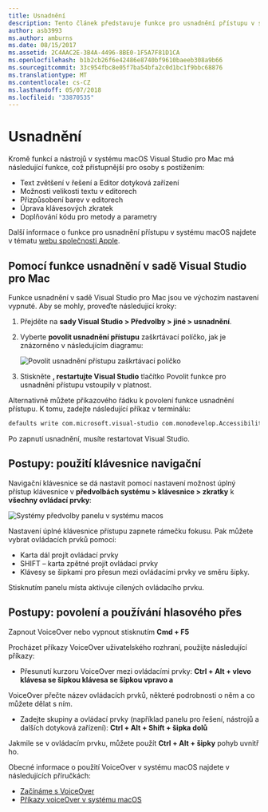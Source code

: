 ```yaml
---
title: Usnadnění
description: Tento článek představuje funkce pro usnadnění přístupu v sadě Visual Studio pro Mac a jak může být povoleno.
author: asb3993
ms.author: amburns
ms.date: 08/15/2017
ms.assetid: 2C4AAC2E-3B4A-4496-8BE0-1F5A7F81D1CA
ms.openlocfilehash: b1b2cb26f6e42486e8740bf9610baeeb308a9b66
ms.sourcegitcommit: 33c954fbc8e05f7ba54bfa2c0d1bc1f9bbc68876
ms.translationtype: MT
ms.contentlocale: cs-CZ
ms.lasthandoff: 05/07/2018
ms.locfileid: "33870535"
---
```

# <a name="accessibility"></a>Usnadnění

Kromě funkcí a nástrojů v systému macOS Visual Studio pro Mac má následující funkce, což přístupnější pro osoby s postižením:

- Text zvětšení v řešení a Editor dotyková zařízení
- Možnosti velikosti textu v editorech
- Přizpůsobení barev v editorech
- Úprava klávesových zkratek
- Doplňování kódu pro metody a parametry 

Další informace o funkce pro usnadnění přístupu v systému macOS najdete v tématu [webu společnosti Apple](https://www.apple.com/accessibility/mac/).

## <a name="using-accessibility-features-in-visual-studio-for-mac"></a>Pomocí funkce usnadnění v sadě Visual Studio pro Mac

Funkce usnadnění v sadě Visual Studio pro Mac jsou ve výchozím nastavení vypnuté. Aby se mohly, proveďte následující kroky:

1. Přejděte na **sady Visual Studio > Předvolby > jiné > usnadnění**.

2. Vyberte **povolit usnadnění přístupu** zaškrtávací políčko, jak je znázorněno v následujícím diagramu:

    ![Povolit usnadnění přístupu zaškrtávací políčko](media/accessibility-image1.png)

3. Stiskněte **, restartujte Visual Studio** tlačítko Povolit funkce pro usnadnění přístupu vstoupily v platnost.


Alternativně můžete příkazového řádku k povolení funkce usnadnění přístupu. K tomu, zadejte následující příkaz v terminálu: 

```bash
defaults write com.microsoft.visual-studio com.monodevelop.AccessibilityEnabled 1 
```

Po zapnutí usnadnění, musíte restartovat Visual Studio.

## <a name="how-to-use-keyboard-navigation"></a>Postupy: použití klávesnice navigační

Navigační klávesnice se dá nastavit pomocí nastavení možnost úplný přístup klávesnice v **předvolbách systému > klávesnice > zkratky** k **všechny ovládací prvky**:

  ![Systémy předvolby panelu v systému macos](media/accessibility-image2.png)

Nastavení úplné klávesnice přístupu zapnete rámečku fokusu. Pak můžete vybrat ovládacích prvků pomocí:
- Karta dál projít ovládací prvky
- SHIFT – karta zpětné projít ovládací prvky
- Klávesy se šipkami pro přesun mezi ovládacími prvky ve směru šipky. 

Stisknutím panelu místa aktivuje cílených ovládacího prvku.

## <a name="how-to-enable-and-use-voice-over"></a>Postupy: povolení a používání hlasového přes

Zapnout VoiceOver nebo vypnout stisknutím **Cmd + F5**

Procházet příkazy VoiceOver uživatelského rozhraní, použijte následující příkazy:

- Přesunutí kurzoru VoiceOver mezi ovládacími prvky: **Ctrl + Alt + vlevo klávesa se šipkou klávesa se šipkou vpravo a**

VoiceOver přečte název ovládacích prvků, některé podrobnosti o něm a co můžete dělat s ním. 

- Zadejte skupiny a ovládací prvky (například panelu pro řešení, nástrojů a dalších dotyková zařízení): **Ctrl + Alt + Shift + šipka dolů**

Jakmile se v ovládacím prvku, můžete použít **Ctrl + Alt + šipky** pohyb uvnitř ho. 
 
Obecné informace o použití VoiceOver v systému macOS najdete v následujících příručkách:

- [Začínáme s VoiceOver](https://help.apple.com/voiceover/info/guide/10.12/)
- [Příkazy voiceOver v systému macOS](http://lab.dotjay.com/notes/voiceover-commands/)
